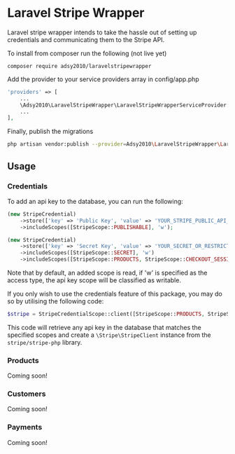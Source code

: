 # Laravel Stripe Wrapper
Laravel stripe wrapper intends to take the hassle out of setting up credentials and communicating them to the Stripe API.

To install from composer run the following (not live yet)

    composer require adsy2010/laravelstripewrapper

Add the provider to your service providers array in config/app.php

```php
'providers' => [
    ...
    \Adsy2010\LaravelStripeWrapper\LaravelStripeWrapperServiceProvider::class,
    ...
],
```

Finally, publish the migrations

```bash 
php artisan vendor:publish --provider=Adsy2010\LaravelStripeWrapper\LaravelStripeWrapperServiceProvider
```


## Usage


### Credentials

To add an api key to the database, you can run the following:

```php
(new StripeCredential)
    ->store(['key' => 'Public Key', 'value' => 'YOUR_STRIPE_PUBLIC_API_KEY_HERE'])
    ->includeScopes([StripeScope::PUBLISHABLE], 'w');

(new StripeCredential)
    ->store(['key' => 'Secret Key', 'value' => 'YOUR_SECRET_OR_RESTRICTED API_KEY'])
    ->includeScopes([StripeScope::SECRET], 'w')
    ->includeScopes([StripeScope::PRODUCTS, StripeScope::CHECKOUT_SESSIONS]);
```

Note that by default, an added scope is read, if 'w' is specified as the access type, the api key scope will be classified as writable.

If you only wish to use the credentials feature of this package, you may do so by utilising the following code:

```php
$stripe = StripeCredentialScope::client([StripeScope::PRODUCTS, StripeScope::SECRET], 'w');
```

This code will retrieve any api key in the database that matches the specified scopes and create a `\Stripe\StripeClient` instance from the `stripe/stripe-php` library. 

### Products

Coming soon!

### Customers

Coming soon!

### Payments

Coming soon!
